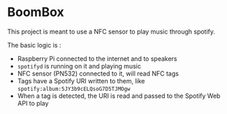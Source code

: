 # BoomBox

This project is meant to use a NFC sensor to play music through spotify.

The basic logic is :
 - Raspberry Pi connected to the internet and to speakers
 - `spotifyd` is running on it and playing music
 - NFC sensor (PN532) connected to it, will read NFC tags
 - Tags have a Spotify URI written to them, like `spotify:album:5JY3b9cELQsoG7D5TJMOgw`
 - When a tag is detected, the URI is read and passed to the Spotify Web API to play